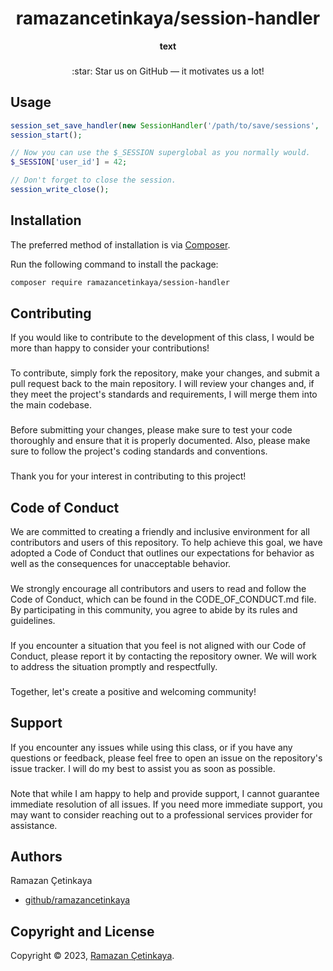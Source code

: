 <h1 align="center">ramazancetinkaya/session-handler</h1>

<p align="center">
    <strong>text</strong>
</p>

###

<p align="center">
    :star: Star us on GitHub — it motivates us a lot!
</p>

## Usage

```php
session_set_save_handler(new SessionHandler('/path/to/save/sessions', 'secret-key'), true);
session_start();

// Now you can use the $_SESSION superglobal as you normally would.
$_SESSION['user_id'] = 42;

// Don't forget to close the session.
session_write_close();
```

## Installation

The preferred method of installation is via [Composer](https://getcomposer.org/).

Run the following command to install the package:
```bash
composer require ramazancetinkaya/session-handler
```

## Contributing
If you would like to contribute to the development of this class, I would be more than happy to consider your contributions!

###

To contribute, simply fork the repository, make your changes, and submit a pull request back to the main repository. I will review your changes and, if they meet the project's standards and requirements, I will merge them into the main codebase.

###

Before submitting your changes, please make sure to test your code thoroughly and ensure that it is properly documented. Also, please make sure to follow the project's coding standards and conventions.

###

Thank you for your interest in contributing to this project!

## Code of Conduct
We are committed to creating a friendly and inclusive environment for all contributors and users of this repository. To help achieve this goal, we have adopted a Code of Conduct that outlines our expectations for behavior as well as the consequences for unacceptable behavior.

###

We strongly encourage all contributors and users to read and follow the Code of Conduct, which can be found in the CODE_OF_CONDUCT.md file. By participating in this community, you agree to abide by its rules and guidelines.

###

If you encounter a situation that you feel is not aligned with our Code of Conduct, please report it by contacting the repository owner. We will work to address the situation promptly and respectfully.

###

Together, let's create a positive and welcoming community!

## Support
If you encounter any issues while using this class, or if you have any questions or feedback, please feel free to open an issue on the repository's issue tracker. I will do my best to assist you as soon as possible.

###

Note that while I am happy to help and provide support, I cannot guarantee immediate resolution of all issues. If you need more immediate support, you may want to consider reaching out to a professional services provider for assistance.

## Authors

Ramazan Çetinkaya

- [github/ramazancetinkaya](https://github.com/ramazancetinkaya)

## Copyright and License

Copyright © 2023, [Ramazan Çetinkaya](https://github.com/ramazancetinkaya).
